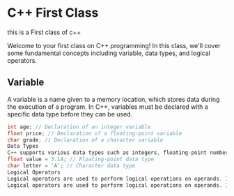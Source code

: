 # C++ First Class
this is a First class of c++

Welcome to your first class on C++ programming! In this class, we'll cover some fundamental concepts including variable, data types, and logical operators.

## Variable

A variable is a name given to a memory location, which stores data during the execution of a program. In C++, variables must be declared with a specific data type before they can be used. 

```cpp
int age; // Declaration of an integer variable
float price; // Declaration of a floating-point variable
char grade; // Declaration of a character variable
Data Types
C++ supports various data types such as integers, floating-point numbers, characters, and more. Each data type has a specific range and precision.int num = 10; // Integer data type
float value = 3.14; // Floating-point data type
char letter = 'A'; // Character data type
Logical Operators
Logical operators are used to perform logical operations on operands. In C++, the logical operators include AND (&&), OR (||), and NOT (!).Logical Operators
Logical operators are used to perform logical operations on operands. In C++, the logical operators include AND (&&), OR (||), and NOT (!).
